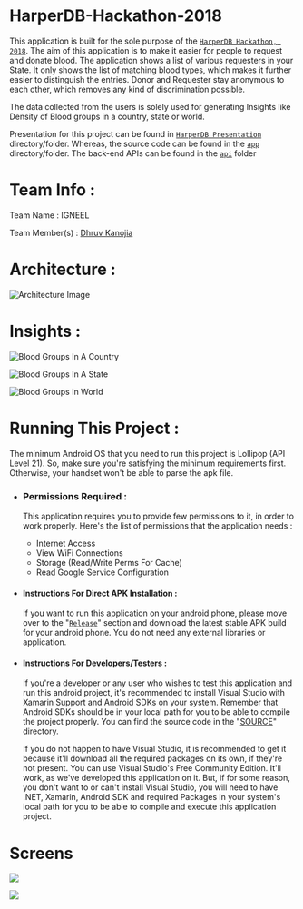 # HarperDB-Hackathon-2018
This application is built for the sole purpose of the [`HarperDB Hackathon, 2018`](www.harperdb.io/harperdb-virtual-hackathon-2018). The aim of this application is to make it easier for people to request and donate blood. The application shows a list of various requesters in your State. It only shows the list of matching blood types, which makes it further easier to distinguish the entries. Donor and Requester stay anonymous to each other, which removes any kind of discrimination possible.

The data collected from the users is solely used for generating Insights like Density of Blood groups in a country, state or world.

Presentation for this project can be found in [`HarperDB Presentation`](https://github.com/Xonshiz/HarperDB-Hackathon-2018/tree/master/HarperDB%20Presentation) directory/folder. Whereas, the source code can be found in the [`app`](https://github.com/Xonshiz/HarperDB-Hackathon-2018/tree/master/app/BloodConnect) directory/folder. The back-end APIs can be found in the [`api`](https://github.com/Xonshiz/HarperDB-Hackathon-2018/tree/master/api) folder


# Team Info :
Team Name : IGNEEL

Team Member(s) : [Dhruv Kanojia](@xonshiz)


# Architecture :
![Architecture Image](https://raw.githubusercontent.com/Xonshiz/HarperDB-Hackathon-2018/master/images/Architecture.jpg)


# Insights :
![Blood Groups In A Country](https://raw.githubusercontent.com/Xonshiz/HarperDB-Hackathon-2018/master/images/Misc/6.png)

![Blood Groups In A State](https://raw.githubusercontent.com/Xonshiz/HarperDB-Hackathon-2018/master/images/Misc/7.png)

![Blood Groups In World](https://raw.githubusercontent.com/Xonshiz/HarperDB-Hackathon-2018/master/images/Misc/8.png)


# Running This Project :
The minimum Android OS that you need to run this project is Lollipop (API Level 21). So, make sure you're satisfying the minimum requirements first. Otherwise, your handset won't be able to parse the apk file.

- ### Permissions Required :
    This application requires you to provide few permissions to it, in order to work properly. Here's the list of permissions that the application needs :
    - Internet Access
    - View WiFi Connections
    - Storage (Read/Write Perms For Cache)
    - Read Google Service Configuration
    
- #### Instructions For Direct APK Installation :
    If you want to run this application on your android phone, please move over to the "[`Release`](https://github.com/Xonshiz/HarperDB-Hackathon-2018/releases/latest)" section and download the latest stable APK build for your android phone. You do not need any external libraries or application.

- #### Instructions For Developers/Testers :
     If you're a developer or any user who wishes to test this application and run this android project, it's recommended to install Visual Studio with Xamarin Support and Android SDKs on your system. Remember that Android SDKs should be in your local path for you to be able to compile the project properly. You can find the source code in the "[SOURCE](https://github.com/Xonshiz/HarperDB-Hackathon-2018/tree/master/app/BloodConnect)" directory.

    If you do not happen to have Visual Studio, it is recommended to get it because it'll download all the required packages on its own, if they're not present. You can use Visual Studio's Free Community Edition. It'll work, as we've developed this application on it.
But, if for some reason, you don't want to or can't install Visual Studio, you will need to have .NET, Xamarin, Android SDK and required Packages in your system's local path for you to be able to compile and execute this application project.


# Screens
![](https://raw.githubusercontent.com/Xonshiz/HarperDB-Hackathon-2018/master/images/Misc/3.png)

![](https://raw.githubusercontent.com/Xonshiz/HarperDB-Hackathon-2018/master/images/Misc/4.png)